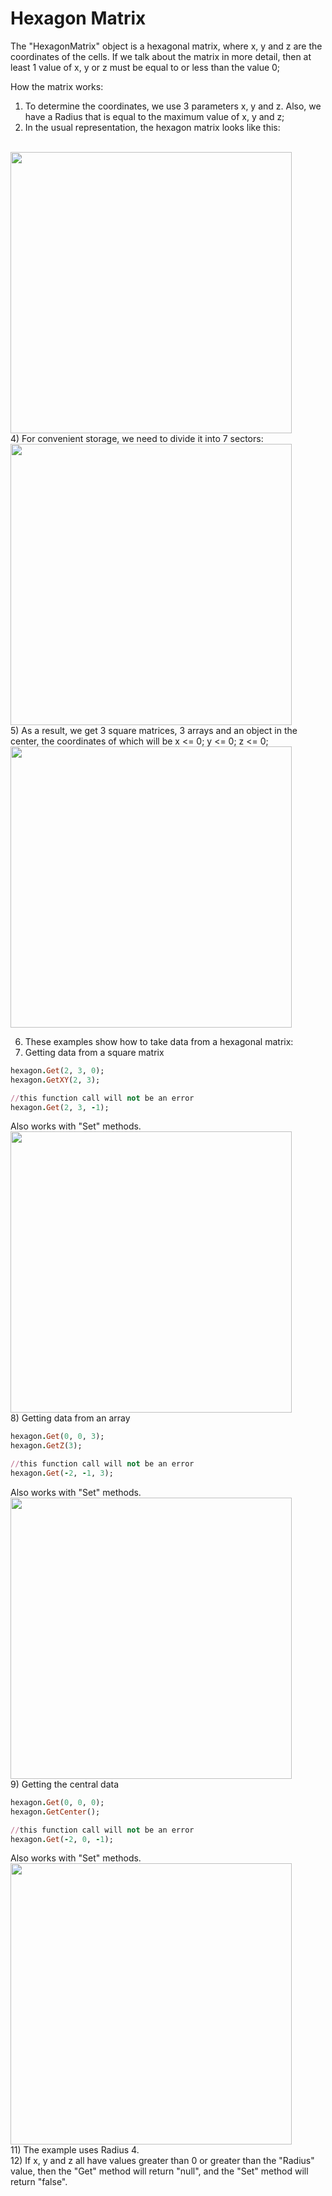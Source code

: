 # Hexagon Matrix

The "HexagonMatrix" object is a hexagonal matrix, where x, y and z are the coordinates of the cells. If we talk about the matrix in more detail, then at least 1 value of x, y or z must be equal to or less than the value 0;

How the matrix works:
1) To determine the coordinates, we use 3 parameters x, y and z. Also, we have a Radius that is equal to the maximum value of x, y and z;
2) In the usual representation, the hexagon matrix looks like this:
  <br>
  <img src="https://user-images.githubusercontent.com/44808807/198515433-39817bd6-ef52-4cf9-a5c9-c185568ae5c1.png" width="450">
  <br>
4) For convenient storage, we need to divide it into 7 sectors:
  <br>
  <img src="https://user-images.githubusercontent.com/44808807/198515456-459be992-e1a4-4e17-8f0b-f62cfaadae49.png" width="450">
  <br>
5) As a result, we get 3 square matrices, 3 arrays and an object in the center, the coordinates of which will be x <= 0; y <= 0; z <= 0;
  <br>
  <img src="https://user-images.githubusercontent.com/44808807/198515466-c8305314-51fe-4175-b3b2-8fcc27df143f.png" width="450">
  <br>

6) These examples show how to take data from a hexagonal matrix:
7) Getting data from a square matrix
  ```rb
  hexagon.Get(2, 3, 0);
  hexagon.GetXY(2, 3);

  //this function call will not be an error
  hexagon.Get(2, 3, -1);
  ``` 
  Also works with "Set" methods.
  <br>
  <img src="https://user-images.githubusercontent.com/44808807/198515476-e23f569c-f8f7-4486-8f52-8e502b5b14ed.png" width="450">
  <br>
8) Getting data from an array
  ```rb
  hexagon.Get(0, 0, 3);
  hexagon.GetZ(3);

  //this function call will not be an error
  hexagon.Get(-2, -1, 3);
  ``` 
  Also works with "Set" methods. 
  <br>
  <img src="https://user-images.githubusercontent.com/44808807/198515490-94a8c999-e827-4572-8353-499d313a48ab.png" width="450">
  <br>
9) Getting the central data
  ```rb
  hexagon.Get(0, 0, 0);
  hexagon.GetCenter();

  //this function call will not be an error
  hexagon.Get(-2, 0, -1);
  ``` 
  Also works with "Set" methods.
  <br>
  <img src="https://user-images.githubusercontent.com/44808807/198515498-5375e9bf-7365-41db-95aa-c9013ef7d5d3.png" width="450">
  <br>
11) The example uses Radius 4.
  <br>
12) If x, y and z all have values greater than 0 or greater than the "Radius" value, then the "Get" method will return "null", and the "Set" method will return "false".
